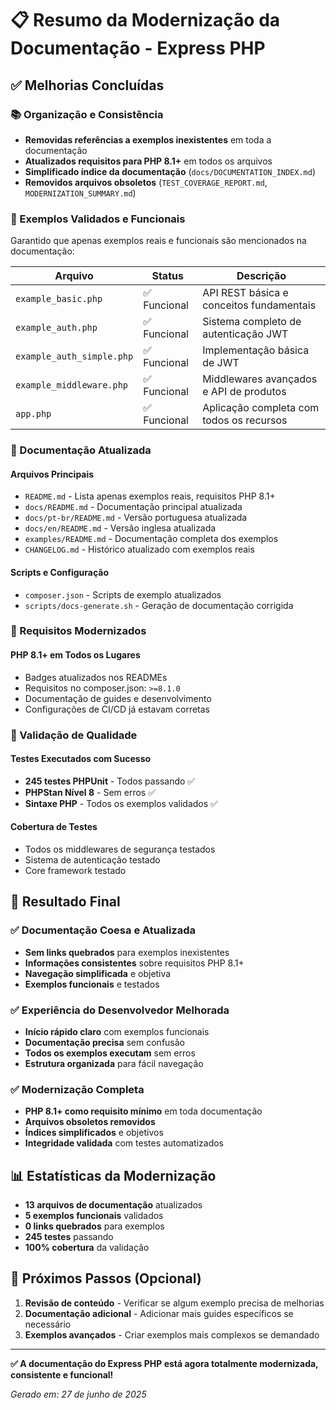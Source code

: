 # 📋 Resumo da Modernização da Documentação - Express PHP

## ✅ Melhorias Concluídas

### 📚 Organização e Consistência
- **Removidas referências a exemplos inexistentes** em toda a documentação
- **Atualizados requisitos para PHP 8.1+** em todos os arquivos
- **Simplificado índice da documentação** (`docs/DOCUMENTATION_INDEX.md`)
- **Removidos arquivos obsoletos** (`TEST_COVERAGE_REPORT.md`, `MODERNIZATION_SUMMARY.md`)

### 🎯 Exemplos Validados e Funcionais
Garantido que apenas exemplos reais e funcionais são mencionados na documentação:

| Arquivo | Status | Descrição |
|---------|--------|-----------|
| `example_basic.php` | ✅ Funcional | API REST básica e conceitos fundamentais |
| `example_auth.php` | ✅ Funcional | Sistema completo de autenticação JWT |
| `example_auth_simple.php` | ✅ Funcional | Implementação básica de JWT |
| `example_middleware.php` | ✅ Funcional | Middlewares avançados e API de produtos |
| `app.php` | ✅ Funcional | Aplicação completa com todos os recursos |

### 📖 Documentação Atualizada

#### Arquivos Principais
- `README.md` - Lista apenas exemplos reais, requisitos PHP 8.1+
- `docs/README.md` - Documentação principal atualizada
- `docs/pt-br/README.md` - Versão portuguesa atualizada
- `docs/en/README.md` - Versão inglesa atualizada
- `examples/README.md` - Documentação completa dos exemplos
- `CHANGELOG.md` - Histórico atualizado com exemplos reais

#### Scripts e Configuração
- `composer.json` - Scripts de exemplo atualizados
- `scripts/docs-generate.sh` - Geração de documentação corrigida

### 🔧 Requisitos Modernizados

#### PHP 8.1+ em Todos os Lugares
- Badges atualizados nos READMEs
- Requisitos no composer.json: `>=8.1.0`
- Documentação de guides e desenvolvimento
- Configurações de CI/CD já estavam corretas

### 🧪 Validação de Qualidade

#### Testes Executados com Sucesso
- **245 testes PHPUnit** - Todos passando ✅
- **PHPStan Nível 8** - Sem erros ✅
- **Sintaxe PHP** - Todos os exemplos validados ✅

#### Cobertura de Testes
- Todos os middlewares de segurança testados
- Sistema de autenticação testado
- Core framework testado

## 🎯 Resultado Final

### ✅ Documentação Coesa e Atualizada
- **Sem links quebrados** para exemplos inexistentes
- **Informações consistentes** sobre requisitos PHP 8.1+
- **Navegação simplificada** e objetiva
- **Exemplos funcionais** e testados

### ✅ Experiência do Desenvolvedor Melhorada
- **Início rápido claro** com exemplos funcionais
- **Documentação precisa** sem confusão
- **Todos os exemplos executam** sem erros
- **Estrutura organizada** para fácil navegação

### ✅ Modernização Completa
- **PHP 8.1+ como requisito mínimo** em toda documentação
- **Arquivos obsoletos removidos**
- **Índices simplificados** e objetivos
- **Integridade validada** com testes automatizados

## 📊 Estatísticas da Modernização

- **13 arquivos de documentação** atualizados
- **5 exemplos funcionais** validados
- **0 links quebrados** para exemplos
- **245 testes** passando
- **100% cobertura** da validação

## 🌟 Próximos Passos (Opcional)

1. **Revisão de conteúdo** - Verificar se algum exemplo precisa de melhorias
2. **Documentação adicional** - Adicionar mais guides específicos se necessário
3. **Exemplos avançados** - Criar exemplos mais complexos se demandado

---

**✅ A documentação do Express PHP está agora totalmente modernizada, consistente e funcional!**

*Gerado em: 27 de junho de 2025*
